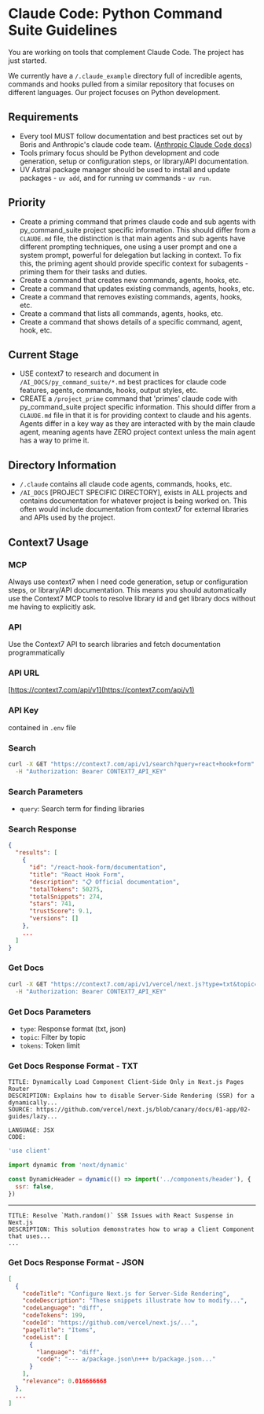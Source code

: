 # Claude Code: Python Command Suite Guidelines

You are working on tools that complement Claude Code. The project has just started. 

We currently have a `/.claude_example` directory full of incredible agents, commands and hooks pulled from a similar repository that focuses on different languages. Our project focuses on Python development. 

## Requirements

* Every tool MUST follow documentation and best practices set out by Boris and Anthropic's claude code team. ([Anthropic Claude Code docs](https://context7.com/anthropics/claude-code))
* Tools primary focus should be Python development and code generation, setup or configuration steps, or library/API documentation. 
* UV Astral package manager should be used to install and update packages - `uv add`, and for running uv commands - `uv run`.

## Priority

* Create a priming command that primes claude code and sub agents with py_command_suite project specific information. This should differ from a `CLAUDE.md` file, the distinction is that main agents and sub agents have different prompting techniques, one using a user prompt and one a system prompt, powerful for delegation but lacking in context. To fix this, the priming agent should provide specific context for subagents - priming them for their tasks and duties. 
* Create a command that creates new commands, agents, hooks, etc.
* Create a command that updates existing commands, agents, hooks, etc.
* Create a command that removes existing commands, agents, hooks, etc.
* Create a command that lists all commands, agents, hooks, etc.
* Create a command that shows details of a specific command, agent, hook, etc.

## Current Stage

* USE context7 to research and document in `/AI_DOCS/py_command_suite/*.md` best practices for claude code features, agents, commands, hooks, output styles, etc.
* CREATE a `/project_prime` command that 'primes' claude code with py_command_suite project specific information. This should differ from a `CLAUDE.md` file in that it is for providing context to claude and his agents. Agents differ in a key way as they are interacted with by the main claude agent, meaning agents have ZERO project context unless the main agent has a way to prime it. 

## Directory Information

* `/.claude` contains all claude code agents, commands, hooks, etc. 
* `/AI_DOCS` [PROJECT SPECIFIC DIRECTORY], exists in ALL projects and contains documentation for whatever project is being worked on. This often would include documentation from context7 for external libraries and APIs used by the project.

## Context7 Usage

### MCP

Always use context7 when I need code generation, setup or configuration steps, or library/API documentation. This means you should automatically use the Context7 MCP tools to resolve library id and get library docs without me having to explicitly ask.

### API

Use the Context7 API to search libraries and fetch documentation programmatically

### API URL
[https://context7.com/api/v1](https://context7.com/api/v1)

### API Key
contained in `.env` file

### Search
```bash
curl -X GET "https://context7.com/api/v1/search?query=react+hook+form" \
  -H "Authorization: Bearer CONTEXT7_API_KEY"
```

### Search Parameters
* `query`: Search term for finding libraries

### Search Response
```json
{
  "results": [
    {
      "id": "/react-hook-form/documentation",
      "title": "React Hook Form",
      "description": "📋 Official documentation", 
      "totalTokens": 50275,
      "totalSnippets": 274,
      "stars": 741,
      "trustScore": 9.1,
      "versions": []
    },
    ...
  ]
}
```

### Get Docs
```bash
curl -X GET "https://context7.com/api/v1/vercel/next.js?type=txt&topic=ssr&tokens=5000" \
  -H "Authorization: Bearer CONTEXT7_API_KEY"
```

### Get Docs Parameters
* `type`: Response format (txt, json)
* `topic`: Filter by topic
* `tokens`: Token limit

### Get Docs Response Format - TXT
```text
TITLE: Dynamically Load Component Client-Side Only in Next.js Pages Router
DESCRIPTION: Explains how to disable Server-Side Rendering (SSR) for a dynamically...
SOURCE: https://github.com/vercel/next.js/blob/canary/docs/01-app/02-guides/lazy...

LANGUAGE: JSX
CODE:
```
```jsx
'use client'

import dynamic from 'next/dynamic'

const DynamicHeader = dynamic(() => import('../components/header'), {
  ssr: false,
})
```

---

```text
TITLE: Resolve `Math.random()` SSR Issues with React Suspense in Next.js
DESCRIPTION: This solution demonstrates how to wrap a Client Component that uses...
...
```

### Get Docs Response Format - JSON
```json
[
  {
    "codeTitle": "Configure Next.js for Server-Side Rendering",
    "codeDescription": "These snippets illustrate how to modify...",
    "codeLanguage": "diff",
    "codeTokens": 199,
    "codeId": "https://github.com/vercel/next.js/...",
    "pageTitle": "Items",
    "codeList": [
      {
        "language": "diff",
        "code": "--- a/package.json\n+++ b/package.json..."
      }
    ],
    "relevance": 0.016666668
  },
  ...
]
```